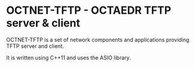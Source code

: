 # OCTNET-TFTP - OCTAEDR TFTP server & client
OCTNET-TFTP is a set of network components and applications providing TFTP server and client.

It is written using C++11 and uses the ASIO library.
